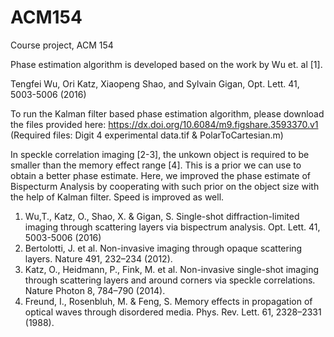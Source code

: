 # ACM154
Course project, ACM 154

Phase estimation algorithm is developed based on the work by Wu et. al [1].

Tengfei Wu, Ori Katz, Xiaopeng Shao, and Sylvain Gigan, Opt. Lett. 41, 5003-5006 (2016)

To run the Kalman filter based phase estimation algorithm, please download the files provided here:
https://dx.doi.org/10.6084/m9.figshare.3593370.v1
(Required files: Digit 4 experimental data.tif & PolarToCartesian.m)

In speckle correlation imaging [2-3], the unkown object is required to be smaller than the memory effect range [4]. This is a prior we can use to obtain a better phase estimate. Here, we improved the phase estimate of Bispecturm Analysis by cooperating with such prior on the object size with the help of Kalman filter. Speed is improved as well.

1. Wu,T., Katz, O., Shao, X. & Gigan, S. Single-shot diffraction-limited imaging through scattering layers via bispectrum analysis. Opt. Lett. 41, 5003-5006 (2016)
2. Bertolotti, J. et al. Non-invasive imaging through opaque scattering layers. Nature 491, 232–234 (2012).
3. Katz, O., Heidmann, P., Fink, M. et al. Non-invasive single-shot imaging through scattering layers and around corners via speckle correlations. Nature Photon 8, 784–790 (2014).
4. Freund, I., Rosenbluh, M. & Feng, S. Memory effects in propagation of optical waves through disordered media. Phys. Rev. Lett. 61, 2328–2331 (1988).
